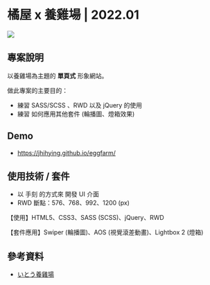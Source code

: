 # 橘屋 x 養雞場 | 2022.01
![](https://i.imgur.com/5tva0po.jpg)

## 專案說明
以養雞場為主題的 **單頁式** 形象網站。

做此專案的主要目的：

- 練習 SASS/SCSS 、RWD 以及 jQuery 的使用
- 練習 如何應用其他套件 (輪播圖、燈箱效果)




## Demo
- https://jhihying.github.io/eggfarm/


## 使用技術 / 套件
- 以 手刻 的方式來 開發 UI 介面
- RWD 斷點：576、768、992、1200 (px)

【使用】HTML5、CSS3、SASS (SCSS)、jQuery、RWD

【套件應用】Swiper (輪播圖)、AOS (視覺滾差動畫)、Lightbox 2 (燈箱)


## 參考資料
- [いとう養雞場](http://ito-eggfarm.com/)
